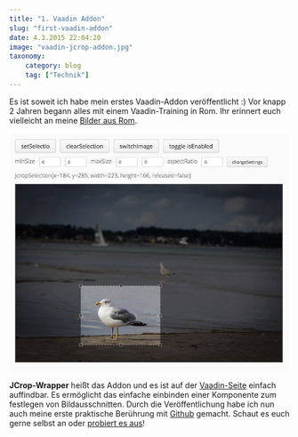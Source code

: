 ```yaml
---
title: "1. Vaadin Addon"
slug: "first-vaadin-addon"
date: 4.3.2015 22:04:20
image: "vaadin-jcrop-addon.jpg"
taxonomy:
    category: blog
    tag: ["Technik"]
---
```


Es ist soweit ich habe mein erstes Vaadin-Addon veröffentlicht :) 
Vor knapp 2 Jahren begann alles mit einem Vaadin-Training in Rom. Ihr erinnert euch vielleicht an meine [Bilder aus Rom](/bella-italia-40h-in-rom/). 

![screenshot](jcrop-screenshot.jpg)

**JCrop-Wrapper** heißt das Addon und es ist auf der [Vaadin-Seite](https://vaadin.com/directory#addon/jcrop-wrapper) einfach auffindbar. Es ermöglicht das einfache einbinden einer Komponente zum festlegen von Bildausschnitten. Durch die Veröffentlichung habe ich nun auch meine erste praktische Berührung mit [Github](https://github.com/melistik/vaadin-jcrop) gemacht. Schaut es euch gerne selbst an oder [probiert es aus](http://non-rocket-science.jelastic.servint.net/vaadin-jcrop/)!
